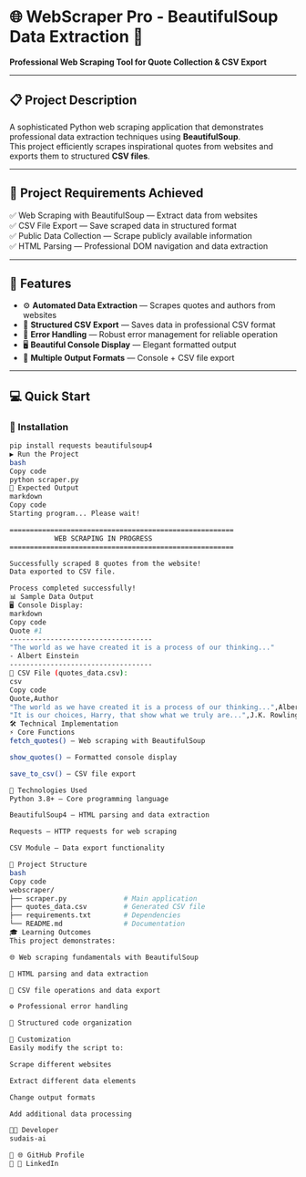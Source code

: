 # 🌐 WebScraper Pro - BeautifulSoup Data Extraction 🚀  
**Professional Web Scraping Tool for Quote Collection & CSV Export**

---

## 📋 Project Description
A sophisticated Python web scraping application that demonstrates professional data extraction techniques using **BeautifulSoup**.  
This project efficiently scrapes inspirational quotes from websites and exports them to structured **CSV files**.

---

## 🎯 Project Requirements Achieved
✅ Web Scraping with BeautifulSoup — Extract data from websites  
✅ CSV File Export — Save scraped data in structured format  
✅ Public Data Collection — Scrape publicly available information  
✅ HTML Parsing — Professional DOM navigation and data extraction  

---

## 🚀 Features
- ⚙️ **Automated Data Extraction** — Scrapes quotes and authors from websites  
- 💾 **Structured CSV Export** — Saves data in professional CSV format  
- 🧩 **Error Handling** — Robust error management for reliable operation  
- 🖥️ **Beautiful Console Display** — Elegant formatted output  
- 📂 **Multiple Output Formats** — Console + CSV file export  

---

## 💻 Quick Start

### 🧩 Installation
```bash
pip install requests beautifulsoup4
▶️ Run the Project
bash
Copy code
python scraper.py
🧾 Expected Output
markdown
Copy code
Starting program... Please wait!

=======================================================
           WEB SCRAPING IN PROGRESS
=======================================================

Successfully scraped 8 quotes from the website!
Data exported to CSV file.

Process completed successfully!
📊 Sample Data Output
🖥️ Console Display:
markdown
Copy code
Quote #1
-----------------------------------
"The world as we have created it is a process of our thinking..."
- Albert Einstein
-----------------------------------
📑 CSV File (quotes_data.csv):
csv
Copy code
Quote,Author
"The world as we have created it is a process of our thinking...",Albert Einstein
"It is our choices, Harry, that show what we truly are...",J.K. Rowling
🛠️ Technical Implementation
⚡ Core Functions
fetch_quotes() — Web scraping with BeautifulSoup

show_quotes() — Formatted console display

save_to_csv() — CSV file export

🧠 Technologies Used
Python 3.8+ — Core programming language

BeautifulSoup4 — HTML parsing and data extraction

Requests — HTTP requests for web scraping

CSV Module — Data export functionality

📁 Project Structure
bash
Copy code
webscraper/
├── scraper.py              # Main application
├── quotes_data.csv         # Generated CSV file
├── requirements.txt        # Dependencies
└── README.md               # Documentation
🎓 Learning Outcomes
This project demonstrates:

🌐 Web scraping fundamentals with BeautifulSoup

🧩 HTML parsing and data extraction

💾 CSV file operations and data export

⚙️ Professional error handling

📁 Structured code organization

🔧 Customization
Easily modify the script to:

Scrape different websites

Extract different data elements

Change output formats

Add additional data processing

👨‍💻 Developer
sudais-ai

🔗 🌐 GitHub Profile
🔗 💼 LinkedIn
